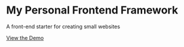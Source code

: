 # My Personal Frontend Framework
A front-end starter for creating small websites

[View the Demo](https://github.com/christelsm/personalframework)
